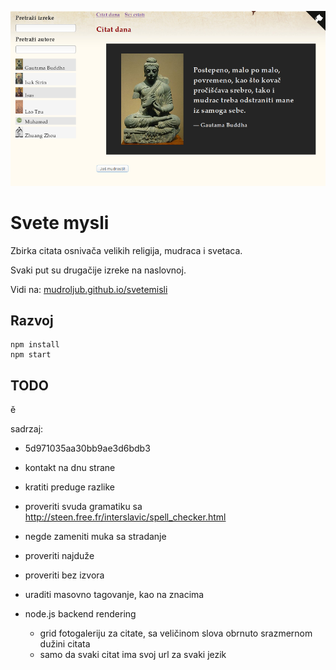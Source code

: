 [![](screen.png)](https://mudroljub.github.io/svetemisli)

# Svete mysli

Zbirka citata osnivača velikih religija, mudraca i svetaca.

Svaki put su drugačije izreke na naslovnoj.

Vidi na: [mudroljub.github.io/svetemisli](https://mudroljub.github.io/svetemisli)

## Razvoj

```
npm install
npm start
```

## TODO

ě

sadrzaj:
- 5d971035aa30bb9ae3d6bdb3
- kontakt na dnu strane
- kratiti preduge razlike
- proveriti svuda gramatiku sa http://steen.free.fr/interslavic/spell_checker.html
- negde zameniti muka sa stradanje
- proveriti najduže
- proveriti bez izvora
- uraditi masovno tagovanje, kao na znacima

- node.js backend rendering
  - grid fotogaleriju za citate, sa veličinom slova obrnuto srazmernom dužini citata
  - samo da svaki citat ima svoj url za svaki jezik
